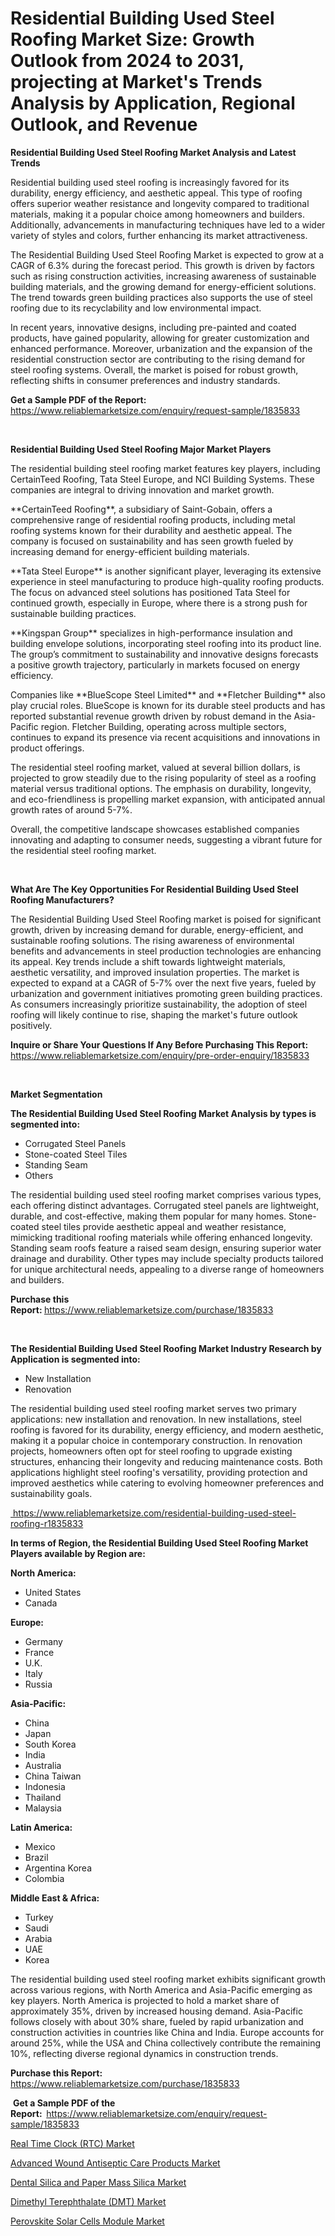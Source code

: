 <p><h1>Residential Building Used Steel Roofing Market Size: Growth Outlook from 2024 to 2031, projecting at Market's Trends Analysis by Application, Regional Outlook, and Revenue</h1></p><p><strong>Residential Building Used Steel Roofing Market Analysis and Latest Trends</strong></p>
<p><p>Residential building used steel roofing is increasingly favored for its durability, energy efficiency, and aesthetic appeal. This type of roofing offers superior weather resistance and longevity compared to traditional materials, making it a popular choice among homeowners and builders. Additionally, advancements in manufacturing techniques have led to a wider variety of styles and colors, further enhancing its market attractiveness.</p><p>The Residential Building Used Steel Roofing Market is expected to grow at a CAGR of 6.3% during the forecast period. This growth is driven by factors such as rising construction activities, increasing awareness of sustainable building materials, and the growing demand for energy-efficient solutions. The trend towards green building practices also supports the use of steel roofing due to its recyclability and low environmental impact.</p><p>In recent years, innovative designs, including pre-painted and coated products, have gained popularity, allowing for greater customization and enhanced performance. Moreover, urbanization and the expansion of the residential construction sector are contributing to the rising demand for steel roofing systems. Overall, the market is poised for robust growth, reflecting shifts in consumer preferences and industry standards.</p></p>
<p><strong>Get a Sample PDF of the Report:&nbsp;</strong> <a href="https://www.reliablemarketsize.com/enquiry/request-sample/1835833?utm_campaign=1779&utm_medium=2&utm_source=Github&utm_content=ia&utm_term=19102024&utm_id=residential-building-used-steel-roofing">https://www.reliablemarketsize.com/enquiry/request-sample/1835833</a></p>
<p>&nbsp;</p>
<p><strong>Residential Building Used Steel Roofing Major Market Players</strong></p>
<p><p>The residential building steel roofing market features key players, including CertainTeed Roofing, Tata Steel Europe, and NCI Building Systems. These companies are integral to driving innovation and market growth.</p><p>**CertainTeed Roofing**, a subsidiary of Saint-Gobain, offers a comprehensive range of residential roofing products, including metal roofing systems known for their durability and aesthetic appeal. The company is focused on sustainability and has seen growth fueled by increasing demand for energy-efficient building materials.</p><p>**Tata Steel Europe** is another significant player, leveraging its extensive experience in steel manufacturing to produce high-quality roofing products. The focus on advanced steel solutions has positioned Tata Steel for continued growth, especially in Europe, where there is a strong push for sustainable building practices.</p><p>**Kingspan Group** specializes in high-performance insulation and building envelope solutions, incorporating steel roofing into its product line. The group’s commitment to sustainability and innovative designs forecasts a positive growth trajectory, particularly in markets focused on energy efficiency.</p><p>Companies like **BlueScope Steel Limited** and **Fletcher Building** also play crucial roles. BlueScope is known for its durable steel products and has reported substantial revenue growth driven by robust demand in the Asia-Pacific region. Fletcher Building, operating across multiple sectors, continues to expand its presence via recent acquisitions and innovations in product offerings.</p><p>The residential steel roofing market, valued at several billion dollars, is projected to grow steadily due to the rising popularity of steel as a roofing material versus traditional options. The emphasis on durability, longevity, and eco-friendliness is propelling market expansion, with anticipated annual growth rates of around 5-7%.</p><p>Overall, the competitive landscape showcases established companies innovating and adapting to consumer needs, suggesting a vibrant future for the residential steel roofing market.</p></p>
<p>&nbsp;</p>
<p><strong>What Are The Key Opportunities For Residential Building Used Steel Roofing Manufacturers?</strong></p>
<p><p>The Residential Building Used Steel Roofing market is poised for significant growth, driven by increasing demand for durable, energy-efficient, and sustainable roofing solutions. The rising awareness of environmental benefits and advancements in steel production technologies are enhancing its appeal. Key trends include a shift towards lightweight materials, aesthetic versatility, and improved insulation properties. The market is expected to expand at a CAGR of 5-7% over the next five years, fueled by urbanization and government initiatives promoting green building practices. As consumers increasingly prioritize sustainability, the adoption of steel roofing will likely continue to rise, shaping the market's future outlook positively.</p></p>
<p><strong>Inquire or Share Your Questions If Any Before Purchasing This Report:</strong> <a href="https://www.reliablemarketsize.com/enquiry/pre-order-enquiry/1835833?utm_campaign=1779&utm_medium=2&utm_source=Github&utm_content=ia&utm_term=19102024&utm_id=residential-building-used-steel-roofing">https://www.reliablemarketsize.com/enquiry/pre-order-enquiry/1835833</a></p>
<p>&nbsp;</p>
<p><strong>Market Segmentation</strong></p>
<p><strong>The Residential Building Used Steel Roofing Market Analysis by types is segmented into:</strong></p>
<p><ul><li>Corrugated Steel Panels</li><li>Stone-coated Steel Tiles</li><li>Standing Seam</li><li>Others</li></ul></p>
<p><p>The residential building used steel roofing market comprises various types, each offering distinct advantages. Corrugated steel panels are lightweight, durable, and cost-effective, making them popular for many homes. Stone-coated steel tiles provide aesthetic appeal and weather resistance, mimicking traditional roofing materials while offering enhanced longevity. Standing seam roofs feature a raised seam design, ensuring superior water drainage and durability. Other types may include specialty products tailored for unique architectural needs, appealing to a diverse range of homeowners and builders.</p></p>
<p><strong>Purchase this Report:&nbsp;</strong><a href="https://www.reliablemarketsize.com/purchase/1835833?utm_campaign=1779&utm_medium=2&utm_source=Github&utm_content=ia&utm_term=19102024&utm_id=residential-building-used-steel-roofing">https://www.reliablemarketsize.com/purchase/1835833</a></p>
<p>&nbsp;</p>
<p><strong>The Residential Building Used Steel Roofing Market Industry Research by Application is segmented into:</strong></p>
<p><ul><li>New Installation</li><li>Renovation</li></ul></p>
<p><p>The residential building used steel roofing market serves two primary applications: new installation and renovation. In new installations, steel roofing is favored for its durability, energy efficiency, and modern aesthetic, making it a popular choice in contemporary construction. In renovation projects, homeowners often opt for steel roofing to upgrade existing structures, enhancing their longevity and reducing maintenance costs. Both applications highlight steel roofing's versatility, providing protection and improved aesthetics while catering to evolving homeowner preferences and sustainability goals.</p></p>
<p><a href="https://www.reliablemarketsize.com/residential-building-used-steel-roofing-r1835833?utm_campaign=1779&utm_medium=2&utm_source=Github&utm_content=ia&utm_term=19102024&utm_id=residential-building-used-steel-roofing">&nbsp;https://www.reliablemarketsize.com/residential-building-used-steel-roofing-r1835833</a></p>
<p><strong>In terms of Region, the Residential Building Used Steel Roofing Market Players available by Region are:</strong></p>
<p>
    <p> <strong> North America: </strong>
        <ul>
            <li>United States</li>
            <li>Canada</li>
        </ul>
        </p> 
    <p> <strong> Europe: </strong>
        <ul>
            <li>Germany</li>
            <li>France</li>
            <li>U.K.</li>
            <li>Italy</li>
            <li>Russia</li>
        </ul>
        </p> 
    <p> <strong> Asia-Pacific: </strong>
        <ul>
            <li>China</li>
            <li>Japan</li>
            <li>South Korea</li>
            <li>India</li>
            <li>Australia</li>
            <li>China Taiwan</li>
            <li>Indonesia</li>
            <li>Thailand</li>
            <li>Malaysia</li>
        </ul>
        </p> 
    <p> <strong> Latin America: </strong>
        <ul>
            <li>Mexico</li>
            <li>Brazil</li>
            <li>Argentina Korea</li>
            <li>Colombia</li>
        </ul>
        </p> 
    <p> <strong> Middle East & Africa: </strong>
        <ul>
            <li>Turkey</li>
            <li>Saudi</li>
            <li>Arabia</li>
            <li>UAE</li>
            <li>Korea</li>
        </ul>
    </p>
    </p>
<p><p>The residential building used steel roofing market exhibits significant growth across various regions, with North America and Asia-Pacific emerging as key players. North America is projected to hold a market share of approximately 35%, driven by increased housing demand. Asia-Pacific follows closely with about 30% share, fueled by rapid urbanization and construction activities in countries like China and India. Europe accounts for around 25%, while the USA and China collectively contribute the remaining 10%, reflecting diverse regional dynamics in construction trends.</p></p>
<p><strong>Purchase this Report: </strong><a href="https://www.reliablemarketsize.com/purchase/1835833?utm_campaign=1779&utm_medium=2&utm_source=Github&utm_content=ia&utm_term=19102024&utm_id=residential-building-used-steel-roofing">https://www.reliablemarketsize.com/purchase/1835833</a></p>
<p>&nbsp;<strong>Get a Sample PDF of the Report:&nbsp;&nbsp;</strong><a href="https://www.reliablemarketsize.com/enquiry/request-sample/1835833?utm_campaign=1779&utm_medium=2&utm_source=Github&utm_content=ia&utm_term=19102024&utm_id=residential-building-used-steel-roofing">https://www.reliablemarketsize.com/enquiry/request-sample/1835833</a></p>
<p><strong></strong></p>
<p><p><a href="https://www.linkedin.com/pulse/global-perspectives-real-time-clock-rtc-market-trends-challenges-ypxic?utm_campaign=1779&utm_medium=2&utm_source=Github&utm_content=ia&utm_term=19102024&utm_id=residential-building-used-steel-roofing">Real Time Clock (RTC) Market</a></p><p><a href="https://github.com/WashimHussain441/Market-Research-Report-List-1/blob/main/advanced-wound-antiseptic-care-products-market.md?utm_campaign=1779&utm_medium=2&utm_source=Github&utm_content=ia&utm_term=19102024&utm_id=residential-building-used-steel-roofing">Advanced Wound Antiseptic Care Products Market</a></p><p><a href="https://www.linkedin.com/pulse/decoding-dental-silica-paper-mass-industry-dynamics-strategic-yp5wf?utm_campaign=1779&utm_medium=2&utm_source=Github&utm_content=ia&utm_term=19102024&utm_id=residential-building-used-steel-roofing">Dental Silica and Paper Mass Silica Market</a></p><p><a href="https://www.linkedin.com/pulse/strategic-roadmap-success-global-dimethyl-terephthalate-dmt-kdf7f?utm_campaign=1779&utm_medium=2&utm_source=Github&utm_content=ia&utm_term=19102024&utm_id=residential-building-used-steel-roofing">Dimethyl Terephthalate (DMT) Market</a></p><p><a href="https://www.linkedin.com/pulse/perovskite-solar-cells-module-market-consolidation-jyase?utm_campaign=1779&utm_medium=2&utm_source=Github&utm_content=ia&utm_term=19102024&utm_id=residential-building-used-steel-roofing">Perovskite Solar Cells Module Market</a></p></p>